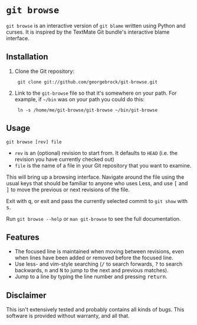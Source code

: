 # `git browse`

`git browse` is an interactive version of `git blame` written using Python and
curses. It is inspired by the TextMate Git bundle's interactive blame
interface.

## Installation

1. Clone the Git repository:

        git clone git://github.com/georgebrock/git-browse.git

2. Link to the `git-browse` file so that it's somewhere on your path. For
   example, if `~/bin` was on your path you could do this:

        ln -s /home/me/git-browse/git-browse ~/bin/git-browse

## Usage

    git browse [rev] file

* `rev` is an (optional) revision to start from. It defaults to `HEAD` (i.e.
   the revision you have currently checked out)
* `file` is the name of a file in your Git repository that you want to examine.

This will bring up a browsing interface. Navigate around the file using the
usual keys that should be familiar to anyone who uses Less, and use
<kbd>[</kbd> and <kbd>]</kbd> to move the previous or next revisions of the
file.

Exit with <kbd>q</kbd>, or exit and pass the currently selected commit to
`git show` with <kbd>s</kbd>.

Run `git browse --help` or `man git-browse` to see the full documentation.

## Features

* The focused line is maintained when moving between revisions, even when
  lines have been added or removed before the focused line.
* Use less- and vim-style searching (<kbd>/</kbd> to search forwards,
  <kbd>?</kbd> to search backwards, <kbd>n</kbd> and <kbd>N</kbd> to jump to
  the next and previous matches).
* Jump to a line by typing the line number and pressing <kbd>return</kbd>.

## Disclaimer

This isn't extensively tested and probably contains all kinds of bugs. This
software is provided without warranty, and all that.
